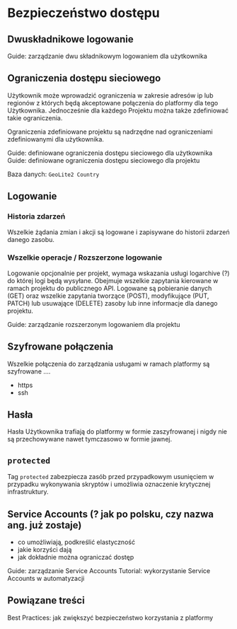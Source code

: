 # Bezpieczeństwo dostępu

## Dwuskładnikowe logowanie

<!-- http://di.com.pl/Dwuskladnikowe-uwierzytelnianie-co-daje-w-jakich-uslugach-wystepuje-i-jak-je-wlaczyc-51228 -->
<!-- https://dwa-skladniki.pl/ -->

Guide: zarządzanie dwu składnikowym logowaniem dla użytkownika

## Ograniczenia dostępu sieciowego

Użytkownik może wprowadzić ograniczenia w zakresie adresów ip lub regionów z których będą akceptowane połączenia do platformy dla tego Użytkownika. Jednocześnie dla każdego Projektu można także zdefiniować takie ograniczenia.

Ograniczenia zdefiniowane projektu są nadrzędne nad ograniczeniami zdefiniowanymi dla użytkownika.

Guide: definiowane ograniczenia dostępu sieciowego dla użytkownika
Guide: definiowane ograniczenia dostępu sieciowego dla projektu

Baza danych: ```GeoLite2 Country```

## Logowanie

### Historia zdarzeń

Wszelkie żądania zmian i akcji są logowane i zapisywane do historii zdarzeń danego zasobu.

### Wszelkie operacje / Rozszerzone logowanie

Logowanie opcjonalnie per projekt, wymaga wskazania usługi logarchive (?) do której logi będą wysyłane. Obejmuje wszelkie zapytania kierowane w ramach projektu do publicznego API. Logowane są pobieranie danych (GET) oraz wszelkie zapytania tworzące (POST), modyfikujące (PUT, PATCH) lub usuwające (DELETE) zasoby lub inne informacje dla danego projektu.

Guide: zarządzanie rozszerzonym logowaniem dla projektu

## Szyfrowane połączenia

Wszelkie połączenia do zarządzania usługami w ramach platformy są szyfrowane ....

* https
* ssh

<!--
https://cloud.google.com/security/
https://gsuite.google.com/security/
https://www.microsoft.com/en-us/trustcenter/security/azure-security
-->

## Hasła

Hasła Użytkownika trafiają do platformy w formie zaszyfrowanej i nigdy nie są przechowywane nawet tymczasowo w formie jawnej.

## ```protected```

Tag ```protected``` zabezpiecza zasób przed przypadkowym usunięciem w przypadku wykonywania skryptów i umożliwia oznaczenie krytycznej infrastruktury.

## Service Accounts (? jak po polsku, czy nazwa ang. już zostaje)

* co umożliwiają, podkreślić elastyczność
* jakie korzyści dają
* jak dokładnie można ograniczać dostęp

Guide: zarządzanie Service Accounts
Tutorial: wykorzystanie Service Accounts w automatyzacji

## Powiązane treści

Best Practices: jak zwiększyć bezpieczeństwo korzystania z platformy